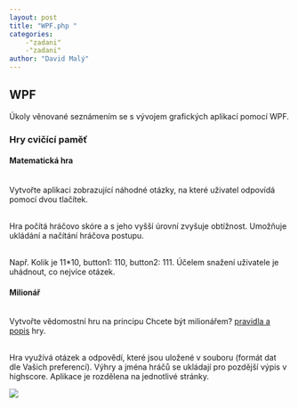 ```yaml
---
layout: post
title: "WPF.php "
categories:
    -"zadani"
    -"zadani"
author: "David Malý"
--- 
```



##  WPF 


Úkoly věnované seznámením se s vývojem grafických aplikací pomocí WPF.


### Hry cvičící paměť

#### Matematická hra


<br>    Vytvořte aplikaci zobrazující náhodné otázky, na které uživatel odpovídá pomocí dvou tlačítek.<br>



<br>    Hra počítá hráčovo skóre a s jeho vyšší úrovní zvyšuje obtížnost. Umožňuje ukládání a načítání hráčova postupu.<br>



<br>    Např. Kolik je 11\*10, button1: 110, button2: 111. Účelem snažení uživatele je uhádnout, co nejvíce otázek.<br>


#### Milionář


<br>    Vytvořte vědomostní hru na principu Chcete být milionářem? [pravidla a popis](https://cs.wikipedia.org/wiki/Chcete_b%C3%BDt_milion%C3%A1%C5%99em%3F) hry.<br>



<br>    Hra využívá otázek a odpovědí, které jsou uložené v souboru (formát dat dle Vašich preferencí). Výhry a jména hráčů se ukládají pro pozdější výpis v highscore. Aplikace je rozdělena na jednotlivé stránky.<br>

![](https://i.ytimg.com/vi/gM4N8Mg5-w4/hqdefault.jpg)